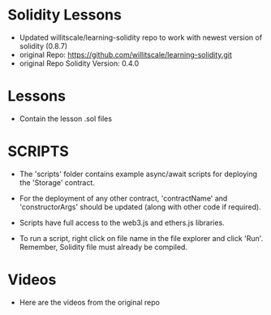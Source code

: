 # Solidity Lessons

- Updated willitscale/learning-solidity repo to work with newest version of solidity (0.8.7)
- original Repo: https://github.com/willitscale/learning-solidity.git
- original Repo Solidity Version: 0.4.0

# Lessons

- Contain the lesson .sol files 

# SCRIPTS

- The 'scripts' folder contains example async/await scripts for deploying the 'Storage' contract.
- For the deployment of any other contract, 'contractName' and 'constructorArgs' should be updated (along with other code if required). 
- Scripts have full access to the web3.js and ethers.js libraries.

- To run a script, right click on file name in the file explorer and click 'Run'. Remember, Solidity file must already be compiled.

# Videos

- Here are the videos from the original repo 
